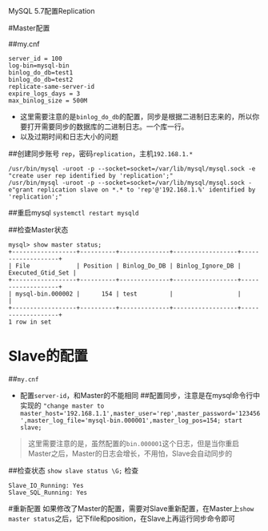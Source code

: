 MySQL 5.7配置Replication

#Master配置

##my.cnf
```
server_id = 100
log-bin=mysql-bin
binlog_do_db=test1
binlog_do_db=test2
replicate-same-server-id
expire_logs_days = 3
max_binlog_size = 500M

```
- 这里需要注意的是`binlog_do_db`的配置，同步是根据二进制日志来的，所以你要打开需要同步的数据库的二进制日志。一个库一行。
- 以及过期时间和日志大小的问题


##创建同步账号
`rep`，密码`replication`，主机`192.168.1.*`
```
/usr/bin/mysql -uroot -p --socket=socket=/var/lib/mysql/mysql.sock -e "create user rep identified by 'replication';" 
/usr/bin/mysql -uroot -p --socket=socket=/var/lib/mysql/mysql.sock -e"grant replication slave on *.* to 'rep'@'192.168.1.%' identified by 'replication';"
```
##重启mysql
`systemctl restart mysqld`

##检查Master状态
```
mysql> show master status;
+------------------+----------+--------------+------------------+-------------------+
| File             | Position | Binlog_Do_DB | Binlog_Ignore_DB | Executed_Gtid_Set |
+------------------+----------+--------------+------------------+-------------------+
| mysql-bin.000002 |      154 | test         |                  |                   |
+------------------+----------+--------------+------------------+-------------------+
1 row in set
```

# Slave的配置
##`my.cnf`
- 配置`server-id`，和Master的不能相同
##配置同步，注意是在mysql命令行中实现的
`"change master to master_host='192.168.1.1',master_user='rep',master_password='123456',master_log_file='mysql-bin.000001',master_log_pos=154; start slave;  `

> 这里需要注意的是，虽然配置的`bin.000001`这个日志，但是当你重启Master之后，Master的日志会增长，不用怕，Slave会自动同步的


##检查状态
`show slave status \G;`
检查
```
Slave_IO_Running: Yes
Slave_SQL_Running: Yes
```

#重新配置
如果修改了Master的配置，需要对Slave重新配置，在Master上`show master status`之后，记下file和position，在Slave上再运行同步命令即可
